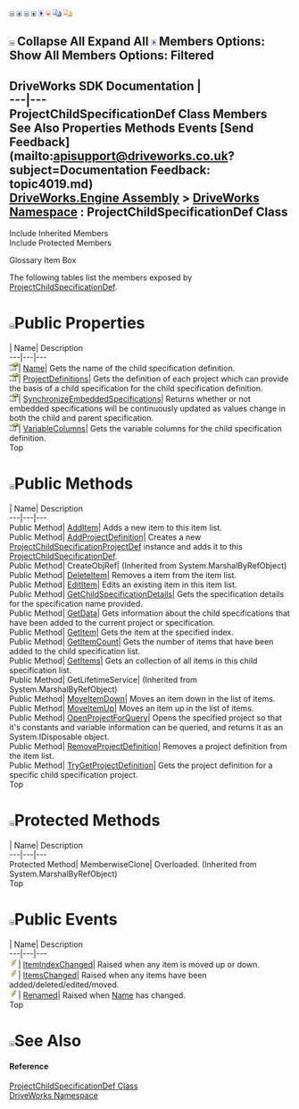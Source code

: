 ![](dotnetimages/collapse.gif) ![](dotnetimages/expand.gif) ![](dotnetimages/collapse.gif) ![](dotnetimages/expand.gif) ![](dotnetimages/drpdown.gif) ![](dotnetimages/drpdown_orange.gif) ![](dotnetimages/copycode.gif) ![](dotnetimages/copycodeHighlight.gif)

![](dotnetimages/collapse.gif) Collapse All Expand All ![](dotnetimages/drpdown.gif) Members Options: Show All  Members Options: Filtered   
---  
DriveWorks SDK Documentation  |   
---|---  
ProjectChildSpecificationDef Class Members   
See Also Properties Methods Events [Send Feedback](mailto:apisupport@driveworks.co.uk?subject=Documentation Feedback: topic4019.md)  
[DriveWorks.Engine Assembly](topic2156.md) > [DriveWorks Namespace](topic2159.md) : ProjectChildSpecificationDef Class  
---  
  
Include Inherited Members    
Include Protected Members  


Glossary Item Box

The following tables list the members exposed by [ProjectChildSpecificationDef](topic4019.md).

# ![](dotnetimages/collapse.gif)Public Properties

| Name| Description  
---|---|---  
![Public Property](dotnetimages/publicProperty.gif)| [Name](topic4040.md)| Gets the name of the child specification definition.   
![Public Property](dotnetimages/publicProperty.gif)| [ProjectDefinitions](topic4041.md)| Gets the definition of each project which can provide the basis of a child specification for the child specification definition.   
![Public Property](dotnetimages/publicProperty.gif)| [SynchronizeEmbeddedSpecifications](topic4042.md)| Returns whether or not embedded specifications will be continuously updated as values change in both the child and parent specification.   
![Public Property](dotnetimages/publicProperty.gif)| [VariableColumns](topic4043.md)| Gets the variable columns for the child specification definition.   
Top

# ![](dotnetimages/collapse.gif)Public Methods

| Name| Description  
---|---|---  
Public Method| [AddItem](topic4026.md)| Adds a new item to this item list.   
Public Method| [AddProjectDefinition](topic4027.md)| Creates a new [ProjectChildSpecificationProjectDef](topic4067.md) instance and adds it to this [ProjectChildSpecificationDef](topic4019.md).   
Public Method| CreateObjRef|  (Inherited from System.MarshalByRefObject)  
Public Method| [DeleteItem](topic4028.md)| Removes a item from the item list.   
Public Method| [EditItem](topic4029.md)| Edits an existing item in this item list.   
Public Method| [GetChildSpecificationDetails](topic4030.md)| Gets the specification details for the specification name provided.   
Public Method| [GetData](topic4031.md)| Gets information about the child specifications that have been added to the current project or specification.   
Public Method| [GetItem](topic4032.md)| Gets the item at the specified index.   
Public Method| [GetItemCount](topic4033.md)| Gets the number of items that have been added to the child specification list.   
Public Method| [GetItems](topic4034.md)| Gets an collection of all items in this child specification list.   
Public Method| GetLifetimeService|  (Inherited from System.MarshalByRefObject)  
Public Method| [MoveItemDown](topic4035.md)| Moves an item down in the list of items.   
Public Method| [MoveItemUp](topic4036.md)| Moves an item up in the list of items.   
Public Method| [OpenProjectForQuery](topic4037.md)| Opens the specified project so that it's constants and variable information can be queried, and returns it as an System.IDisposable object.   
Public Method| [RemoveProjectDefinition](topic4038.md)| Removes a project definition from the item list.   
Public Method| [TryGetProjectDefinition](topic4039.md)| Gets the project definition for a specific child specification project.   
Top

# ![](dotnetimages/collapse.gif)Protected Methods

| Name| Description  
---|---|---  
Protected Method| MemberwiseClone| Overloaded. (Inherited from System.MarshalByRefObject)  
Top

# ![](dotnetimages/collapse.gif)Public Events

| Name| Description  
---|---|---  
![Public Event](dotnetimages/publicEvent.gif)| [ItemIndexChanged](topic4044.md)| Raised when any item is moved up or down.   
![Public Event](dotnetimages/publicEvent.gif)| [ItemsChanged](topic4045.md)| Raised when any items have been added/deleted/edited/moved.   
![Public Event](dotnetimages/publicEvent.gif)| [Renamed](topic4046.md)| Raised when [Name](topic4040.md) has changed.   
Top

# ![](dotnetimages/collapse.gif)See Also

#### Reference

[ProjectChildSpecificationDef Class](topic4019.md)   
[DriveWorks Namespace](topic2159.md)


